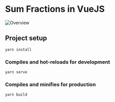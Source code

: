 # Sum Fractions in VueJS

![Overview](https://i.ibb.co/Wnb3C8J/overview.gif)

## Project setup
```
yarn install
```

### Compiles and hot-reloads for development
```
yarn serve
```

### Compiles and minifies for production
```
yarn build
```

